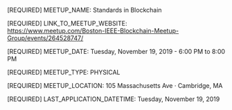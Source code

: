 [REQUIRED] MEETUP_NAME: Standards in Blockchain

[REQUIRED] LINK_TO_MEETUP_WEBSITE: https://www.meetup.com/Boston-IEEE-Blockchain-Meetup-Group/events/264528747/

[REQUIRED] MEETUP_DATE: Tuesday, November 19, 2019 - 6:00 PM to 8:00 PM

[REQUIRED] MEETUP_TYPE: PHYSICAL

[REQUIRED] MEETUP_LOCATION: 105 Massachusetts Ave · Cambridge, MA

[REQUIRED] LAST_APPLICATION_DATETIME: Tuesday, November 19, 2019
